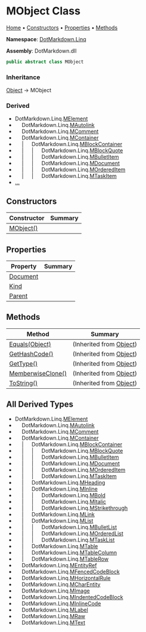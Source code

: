 <a name="_top"></a>

# MObject Class

[Home](../../../README.md#_top) &#x2022; [Constructors](#constructors) &#x2022; [Properties](#properties) &#x2022; [Methods](#methods)

**Namespace**: [DotMarkdown.Linq](../README.md#_top)

**Assembly**: DotMarkdown\.dll

```csharp
public abstract class MObject
```

### Inheritance

[Object](https://docs.microsoft.com/en-us/dotnet/api/system.object) &#x2192; MObject

### Derived

* DotMarkdown\.Linq\.[MElement](../MElement/README.md#_top)
* &emsp; DotMarkdown\.Linq\.[MAutolink](../MAutolink/README.md#_top)
* &emsp; DotMarkdown\.Linq\.[MComment](../MComment/README.md#_top)
* &emsp; DotMarkdown\.Linq\.[MContainer](../MContainer/README.md#_top)
* &emsp; \| &emsp; DotMarkdown\.Linq\.[MBlockContainer](../MBlockContainer/README.md#_top)
* &emsp; \| &emsp; \| &emsp; DotMarkdown\.Linq\.[MBlockQuote](../MBlockQuote/README.md#_top)
* &emsp; \| &emsp; \| &emsp; DotMarkdown\.Linq\.[MBulletItem](../MBulletItem/README.md#_top)
* &emsp; \| &emsp; \| &emsp; DotMarkdown\.Linq\.[MDocument](../MDocument/README.md#_top)
* &emsp; \| &emsp; \| &emsp; DotMarkdown\.Linq\.[MOrderedItem](../MOrderedItem/README.md#_top)
* &emsp; \| &emsp; \| &emsp; DotMarkdown\.Linq\.[MTaskItem](../MTaskItem/README.md#_top)
* [...](#all-derived-types "See all derived types")

## Constructors

| Constructor | Summary |
| ----------- | ------- |
| [MObject()](-ctor/README.md#_top) | |

## Properties

| Property | Summary |
| -------- | ------- |
| [Document](Document/README.md#_top) | |
| [Kind](Kind/README.md#_top) | |
| [Parent](Parent/README.md#_top) | |

## Methods

| Method | Summary |
| ------ | ------- |
| [Equals(Object)](https://docs.microsoft.com/en-us/dotnet/api/system.object.equals) |  \(Inherited from [Object](https://docs.microsoft.com/en-us/dotnet/api/system.object)\) |
| [GetHashCode()](https://docs.microsoft.com/en-us/dotnet/api/system.object.gethashcode) |  \(Inherited from [Object](https://docs.microsoft.com/en-us/dotnet/api/system.object)\) |
| [GetType()](https://docs.microsoft.com/en-us/dotnet/api/system.object.gettype) |  \(Inherited from [Object](https://docs.microsoft.com/en-us/dotnet/api/system.object)\) |
| [MemberwiseClone()](https://docs.microsoft.com/en-us/dotnet/api/system.object.memberwiseclone) |  \(Inherited from [Object](https://docs.microsoft.com/en-us/dotnet/api/system.object)\) |
| [ToString()](https://docs.microsoft.com/en-us/dotnet/api/system.object.tostring) |  \(Inherited from [Object](https://docs.microsoft.com/en-us/dotnet/api/system.object)\) |

## All Derived Types

* DotMarkdown\.Linq\.[MElement](../MElement/README.md#_top)
* &emsp; DotMarkdown\.Linq\.[MAutolink](../MAutolink/README.md#_top)
* &emsp; DotMarkdown\.Linq\.[MComment](../MComment/README.md#_top)
* &emsp; DotMarkdown\.Linq\.[MContainer](../MContainer/README.md#_top)
* &emsp; \| &emsp; DotMarkdown\.Linq\.[MBlockContainer](../MBlockContainer/README.md#_top)
* &emsp; \| &emsp; \| &emsp; DotMarkdown\.Linq\.[MBlockQuote](../MBlockQuote/README.md#_top)
* &emsp; \| &emsp; \| &emsp; DotMarkdown\.Linq\.[MBulletItem](../MBulletItem/README.md#_top)
* &emsp; \| &emsp; \| &emsp; DotMarkdown\.Linq\.[MDocument](../MDocument/README.md#_top)
* &emsp; \| &emsp; \| &emsp; DotMarkdown\.Linq\.[MOrderedItem](../MOrderedItem/README.md#_top)
* &emsp; \| &emsp; \| &emsp; DotMarkdown\.Linq\.[MTaskItem](../MTaskItem/README.md#_top)
* &emsp; \| &emsp; DotMarkdown\.Linq\.[MHeading](../MHeading/README.md#_top)
* &emsp; \| &emsp; DotMarkdown\.Linq\.[MInline](../MInline/README.md#_top)
* &emsp; \| &emsp; \| &emsp; DotMarkdown\.Linq\.[MBold](../MBold/README.md#_top)
* &emsp; \| &emsp; \| &emsp; DotMarkdown\.Linq\.[MItalic](../MItalic/README.md#_top)
* &emsp; \| &emsp; \| &emsp; DotMarkdown\.Linq\.[MStrikethrough](../MStrikethrough/README.md#_top)
* &emsp; \| &emsp; DotMarkdown\.Linq\.[MLink](../MLink/README.md#_top)
* &emsp; \| &emsp; DotMarkdown\.Linq\.[MList](../MList/README.md#_top)
* &emsp; \| &emsp; \| &emsp; DotMarkdown\.Linq\.[MBulletList](../MBulletList/README.md#_top)
* &emsp; \| &emsp; \| &emsp; DotMarkdown\.Linq\.[MOrderedList](../MOrderedList/README.md#_top)
* &emsp; \| &emsp; \| &emsp; DotMarkdown\.Linq\.[MTaskList](../MTaskList/README.md#_top)
* &emsp; \| &emsp; DotMarkdown\.Linq\.[MTable](../MTable/README.md#_top)
* &emsp; \| &emsp; DotMarkdown\.Linq\.[MTableColumn](../MTableColumn/README.md#_top)
* &emsp; \| &emsp; DotMarkdown\.Linq\.[MTableRow](../MTableRow/README.md#_top)
* &emsp; DotMarkdown\.Linq\.[MEntityRef](../MEntityRef/README.md#_top)
* &emsp; DotMarkdown\.Linq\.[MFencedCodeBlock](../MFencedCodeBlock/README.md#_top)
* &emsp; DotMarkdown\.Linq\.[MHorizontalRule](../MHorizontalRule/README.md#_top)
* &emsp; DotMarkdown\.Linq\.[MCharEntity](../MCharEntity/README.md#_top)
* &emsp; DotMarkdown\.Linq\.[MImage](../MImage/README.md#_top)
* &emsp; DotMarkdown\.Linq\.[MIndentedCodeBlock](../MIndentedCodeBlock/README.md#_top)
* &emsp; DotMarkdown\.Linq\.[MInlineCode](../MInlineCode/README.md#_top)
* &emsp; DotMarkdown\.Linq\.[MLabel](../MLabel/README.md#_top)
* &emsp; DotMarkdown\.Linq\.[MRaw](../MRaw/README.md#_top)
* &emsp; DotMarkdown\.Linq\.[MText](../MText/README.md#_top)

